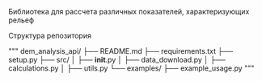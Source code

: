 Библиотека для рассчета различных показателей, характеризующих рельеф

Структура репозитория 

"""
dem_analysis_api/
├── README.md
├── requirements.txt
├── setup.py
├── src/
│   ├── __init__.py
│   ├── data_download.py
│   ├── calculations.py
│   ├── utils.py
└── examples/
    ├── example_usage.py
"""

